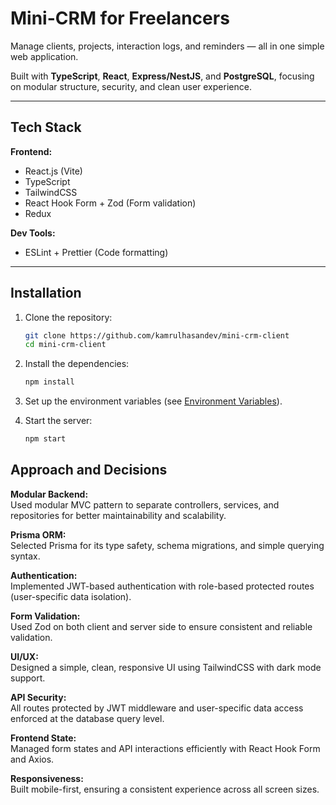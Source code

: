 # Mini-CRM for Freelancers

Manage clients, projects, interaction logs, and reminders — all in one simple web application.

Built with **TypeScript**, **React**, **Express/NestJS**, and **PostgreSQL**, focusing on modular structure, security, and clean user experience.

---

## Tech Stack

**Frontend:**
- React.js (Vite)
- TypeScript
- TailwindCSS
- React Hook Form + Zod (Form validation)
- Redux



**Dev Tools:**
- ESLint + Prettier (Code formatting)

---

## Installation

1. Clone the repository:
    ```bash
    git clone https://github.com/kamrulhasandev/mini-crm-client
    cd mini-crm-client
    ```

2. Install the dependencies:
    ```bash
    npm install
    ```

3. Set up the environment variables (see [Environment Variables](#environment-variables)).

4. Start the server:
    ```bash
    npm start
    ```

## Approach and Decisions

**Modular Backend:**  
Used modular MVC pattern to separate controllers, services, and repositories for better maintainability and scalability.

**Prisma ORM:**  
Selected Prisma for its type safety, schema migrations, and simple querying syntax.

**Authentication:**  
Implemented JWT-based authentication with role-based protected routes (user-specific data isolation).

**Form Validation:**  
Used Zod on both client and server side to ensure consistent and reliable validation.

**UI/UX:**  
Designed a simple, clean, responsive UI using TailwindCSS with dark mode support.

**API Security:**  
All routes protected by JWT middleware and user-specific data access enforced at the database query level.

**Frontend State:**  
Managed form states and API interactions efficiently with React Hook Form and Axios.

**Responsiveness:**  
Built mobile-first, ensuring a consistent experience across all screen sizes.
